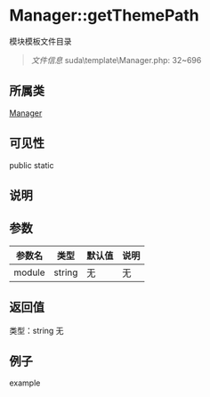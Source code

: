 # Manager::getThemePath
模块模板文件目录
> *文件信息* suda\template\Manager.php: 32~696
## 所属类 

[Manager](../Manager.md)

## 可见性

  public  static
## 说明



## 参数

| 参数名 | 类型 | 默认值 | 说明 |
|--------|-----|-------|-------|
| module |  string | 无 | 无 |

## 返回值
类型：string
无

## 例子

example